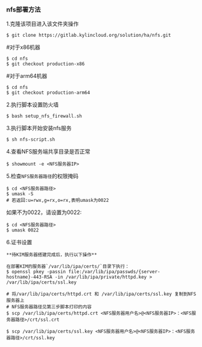 ### nfs部署方法
1.克隆该项目进入该文件夹操作

    $ git clone https://gitlab.kylincloud.org/solution/ha/nfs.git

#对于x86机器

    $ cd nfs
    $ git checkout production-x86

#对于arm64机器

    $ cd nfs
    $ git checkout production-arm64

2.执行脚本设置防火墙

    $ bash setup_nfs_firewall.sh

3.执行脚本开始安装nfs服务

    $ sh nfs-script.sh


4.查看NFS服务端共享目录是否正常

    $ showmount -e <NFS服务器IP>

5.检查`NFS服务器路径`的权限掩码 

    $ cd <NFS服务器路径>
    $ umask -S 
    # 若返回:u=rwx,g=rx,o=rx,表明umask为0022
   
   如果不为0022，请设置为0022:

    $ cd <NFS服务器路径>
    $ umask 0022

6.证书设置

    **待KIM服务器搭建完成后，执行以下操作**

    在部署KIM的服务器`/var/lib/ipa/certs/`目录下执行：
    $ openssl pkey -passin file:/var/lib/ipa/passwds/{server-hostname}-443-RSA -in /var/lib/ipa/private/httpd.key > /var/lib/ipa/certs/ssl.key

    # 将/var/lib/ipa/certs/httpd.crt 和 /var/lib/ipa/certs/ssl.key 复制到NFS服务器上
    # NFS服务器路径见第三步脚本打印的内容
    $ scp /var/lib/ipa/certs/httpd.crt <NFS服务器用户名>@<NFS服务器IP>：<NFS服务器路径>/crt/ssl.crt

    $ scp /var/lib/ipa/certs/ssl.key <NFS服务器用户名>@<NFS服务器IP>：<NFS服务器路径>/crt/ssl.key
   
